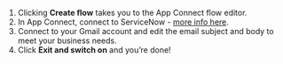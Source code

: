 1. Clicking **Create flow** takes you to the App Connect flow editor. 
1. In App Connect, connect to ServiceNow - [more info here](https://developer.ibm.com/integration/docs/app-connect/how-to-guides-for-apps/use-ibm-app-connect-servicenow/). 
1. Connect to your Gmail account and edit the email subject and body to meet your business needs. 
1. Click **Exit and switch on** and you’re done!

